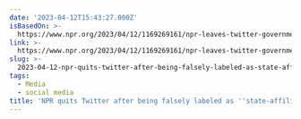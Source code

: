 ```yaml
---
date: '2023-04-12T15:43:27.000Z'
isBasedOn: >-
  https://www.npr.org/2023/04/12/1169269161/npr-leaves-twitter-government-funded-media-label
link: >-
  https://www.npr.org/2023/04/12/1169269161/npr-leaves-twitter-government-funded-media-label
slug: >-
  2023-04-12-npr-quits-twitter-after-being-falsely-labeled-as-state-affiliated-media
tags:
  - Media
  - social media
title: 'NPR quits Twitter after being falsely labeled as ''state-affiliated media'' :'
---
```


